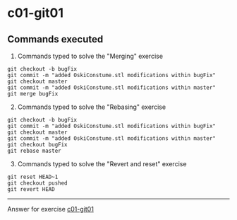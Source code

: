 # c01-git01

## Commands executed

1. Commands typed to solve the "Merging" exercise

```
git checkout -b bugFix
git commit -m "added OskiConstume.stl modifications within bugFix"
git checkout master
git commit -m "added OskiConstume.stl modifications within master"
git merge bugFix
```

2. Commands typed to solve the "Rebasing" exercise

```
git checkout -b bugFix
git commit -m "added OskiConstume.stl modifications within bugFix"
git checkout master
git commit -m "added OskiConstume.stl modifications within master"
git checkout bugFix
git rebase master
```

3. Commands typed to solve the "Revert and reset" exercise

```
git reset HEAD~1
git checkout pushed
git revert HEAD
```

---

Answer for exercise [c01-git01](https://github.com/devopsacademyau/academy/blob/c54d252bda58575e9dc9f92718237bed58aae772/classes/01class/exercises/c01-git01/README.md)
